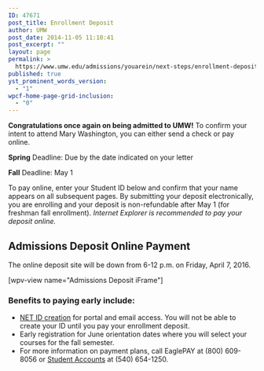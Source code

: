```yaml
---
ID: 47671
post_title: Enrollment Deposit
author: UMW
post_date: 2014-11-05 11:10:41
post_excerpt: ""
layout: page
permalink: >
  https://www.umw.edu/admissions/youarein/next-steps/enrollment-deposit/
published: true
yst_prominent_words_version:
  - "1"
wpcf-home-page-grid-inclusion:
  - "0"
---
```

<strong>Congratulations once again on being admitted to UMW!</strong> To confirm your intent to attend Mary Washington, you can either send a check or pay online.

<strong>Spring</strong> Deadline: Due by the date indicated on your letter

<strong>Fall</strong> Deadline: May 1

To pay online, enter your Student ID below and confirm that your name appears on all subsequent pages. By submitting your deposit electronically, you are enrolling and your deposit is non-refundable after May 1 (for freshman fall enrollment). <em>Internet Explorer is recommended to pay your deposit online. </em>
<h2>Admissions Deposit Online Payment</h2>
The online deposit site will be down from 6-12 p.m. on Friday, April 7, 2016.

[wpv-view name="Admissions Deposit iFrame"]
<h3>Benefits to paying early include:</h3>
<ul>
 	<li><a href="http://technology.umw.edu/logins">NET ID creation</a> for portal and email access. You will not be able to create your ID until you pay your enrollment deposit.</li>
 	<li>Early registration for June orientation dates where you will select your courses for the fall semester.</li>
 	<li>For more information on payment plans, call EaglePAY at (800) 609-8056 or <a href="/directory/department/administration/finance/student-accounts/">Student Accounts</a> at (540) 654-1250.</li>
</ul>